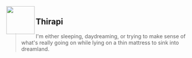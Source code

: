<img align="left" height="75px" width="75px" src="https://cdna.artstation.com/p/assets/images/images/035/589/978/original/pixel-jeff-dream2.gif?1615369313">

## **Thirapi** <img height="16px" src="https://thiraph.vercel.app/favicon.ico" />

>I'm either sleeping, daydreaming, or trying to make sense of what's really going on while lying on a thin mattress to sink into dreamland.
